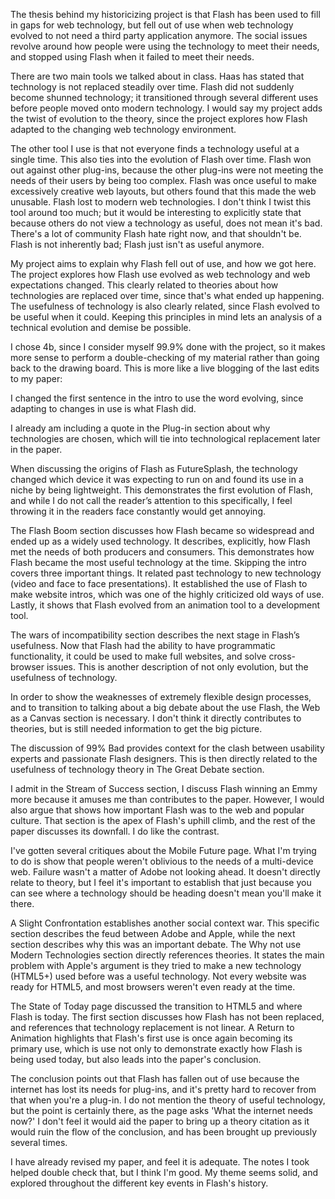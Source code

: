 The thesis behind my historicizing project is that Flash has been used to fill in gaps for web technology, but fell out of use when web technology evolved to not need a third party application anymore. The social issues revolve around how people were using the technology to meet their needs, and stopped using Flash when it failed to meet their needs.

There are two main tools we talked about in class. Haas has stated that technology is not replaced steadily over time. Flash did not suddenly become shunned technology; it transitioned through several different uses before people moved onto modern technology. I would say my project adds the twist of evolution to the theory, since the project explores how Flash adapted to the changing web technology environment.

The other tool I use is that not everyone finds a technology useful at a single time. This also ties into the evolution of Flash over time. Flash won out against other plug-ins, because the other plug-ins were not meeting the needs of their users by being too complex.  Flash was once useful to make excessively creative web layouts, but others found that this made the web unusable. Flash lost to modern web technologies. I don't think I twist this tool around too much; but it would be interesting to explicitly state that because others do not view a technology as useful, does not mean it's bad. There's a lot of community Flash hate right now, and that shouldn't be. Flash is not inherently bad; Flash just isn't as useful anymore.

My project aims to explain why Flash fell out of use, and how we got here. The project explores how Flash use evolved as web technology and web expectations changed. This clearly related to theories about how technologies are replaced over time, since that's what ended up happening. The usefulness of technology is also clearly related, since Flash evolved to be useful when it could. Keeping this principles in mind lets an analysis of a technical evolution and demise be possible.

I chose 4b, since I consider myself 99.9% done with the project, so it makes more sense to perform a double-checking of my material rather than going back to the drawing board. This is more like a live blogging of the last edits to my paper:

I changed the first sentence in the intro to use the word evolving, since adapting to changes in use is what Flash did.

I already am including a quote in the Plug-in section about why technologies are chosen, which will tie into technological replacement later in the paper.

When discussing the origins of Flash as FutureSplash, the technology changed which device it was expecting to run on and found its use in a niche by being lightweight. This demonstrates the first evolution of Flash, and while I do not call the reader’s attention to this specifically, I feel throwing it in the readers face constantly would get annoying.

The Flash Boom section discusses how Flash became so widespread and ended up as a widely used technology. It describes, explicitly, how Flash met the needs of both producers and consumers. This demonstrates how Flash became the most useful technology at the time.
Skipping the intro covers three important things. It related past technology to new technology (video and face to face presentations). It established the use of Flash to make website intros, which was one of the highly criticized old ways of use. Lastly, it shows that Flash evolved from an animation tool to a development tool.

The wars of incompatibility section describes the next stage in Flash’s usefulness. Now that Flash had the ability to have programmatic functionality, it could be used to make full websites, and solve cross-browser issues. This is another description of not only evolution, but the usefulness of technology.

In order to show the weaknesses of extremely flexible design processes, and to transition to talking about a big debate about the use Flash, the Web as a Canvas section is necessary. I don't think it directly contributes to theories, but is still needed information to get the big picture.

The discussion of 99% Bad provides context for the clash between usability experts and passionate Flash designers. This is then directly related to the usefulness of technology theory in The Great Debate section.

I admit in the Stream of Success section, I discuss Flash winning an Emmy more because it amuses me than contributes to the paper. However, I would also argue that shows how important Flash was to the web and popular culture. That section is the apex of Flash's uphill climb, and the rest of the paper discusses its downfall. I do like the contrast.

I've gotten several critiques about the Mobile Future page. What I'm trying to do is show that people weren't oblivious to the needs of a multi-device web. Failure wasn't a matter of Adobe not looking ahead. It doesn't directly relate to theory, but I feel it's important to establish that just because you can see where a technology should be heading doesn't mean you'll make it there.

A Slight Confrontation establishes another social context war. This specific section describes the feud between Adobe and Apple, while the next section describes why this was an important debate. The Why not use Modern Technologies section directly references theories. It states the main problem with Apple's argument is they tried to make a new technology (HTML5+) used before was a useful technology. Not every website was ready for HTML5, and most browsers weren't even ready at the time.

The State of Today page discussed the transition to HTML5 and where Flash is today. The first section discusses how Flash has not been replaced, and references that technology replacement is not linear. A Return to Animation highlights that Flash's first use is once again becoming its primary use, which is use not only to demonstrate exactly how Flash is being used today, but also leads into the paper's conclusion.

The conclusion points out that Flash has fallen out of use because the internet has lost its needs for plug-ins, and it's pretty hard to recover from that when you're a plug-in. I do not mention the theory of useful technology, but the point is certainly there, as the page asks 'What the internet needs now?' I don't feel it would aid the paper to bring up a theory citation as it would ruin the flow of the conclusion, and has been brought up previously several times.

I have already revised my paper, and feel it is adequate. The notes I took helped double check that, but I think I'm good. My theme seems solid, and explored throughout the different key events in Flash's history.
